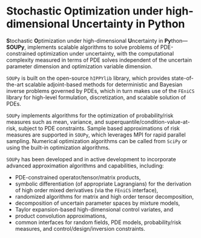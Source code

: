 # Stochastic Optimization under high-dimensional Uncertainty in Python

**S**tochastic **O**ptimization under high-dimensional **U**ncertainty in **Py**thon&mdash;**SOUPy**, 
implements scalable algorithms to solve problems of PDE-constrained optimization under uncertainty, with the computational complexity measured in terms of PDE solves independent of the uncertain parameter dimension and optimization variable dimension.

`SOUPy` is built on the open-source `hIPPYlib` library, which provides state-of-the-art scalable adjoint-based methods for deterministic and Bayesian inverse problems governed by PDEs, which in turn makes use of the `FEniCS` library for high-level formulation, discretization, and scalable solution of PDEs.

`SOUPy` implements algorithms for the optimization of probability/risk measures such as mean, variance, and superquantile/condition-value-at-risk, subject to PDE constraints.
Sample based approximations of risk measures are supported in `SOUPy`, which leverages MPI for rapid parallel sampling.
Numerical optimization algorithms can be called from `SciPy` or using the built-in optimization algorithms. 

`SOUPy` has been developed and in active development to incorporate advanced approximation algorithms and capabilities, including:
- PDE-constrained operator/tensor/matrix products,
- symbolic differentiation (of appropriate Lagrangians) for the derivation of high order mixed derivatives (via the `FEniCS` interface),
- randomized algorithms for matrix and high order tensor decomposition,
- decomposition of uncertain parameter spaces by mixture models,
- Taylor expansion-based high-dimensional control variates, and
- product convolution approximations,
- common interfaces for random fields, PDE models, probability/risk measures, and control/design/inversion constraints.
